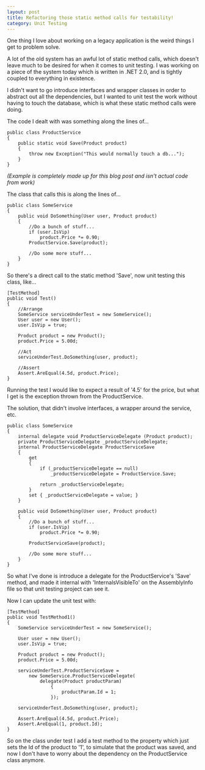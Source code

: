 ```yaml
---
layout: post
title: Refactoring those static method calls for testability!
category: Unit Testing
---
```


One thing I love about working on a legacy application is the weird things I get to problem solve.

A lot of the old system has an awful lot of static method calls, which doesn't leave much to be desired for when it comes to unit testing. I was working on a piece of the system today which is written in .NET 2.0, and is tightly coupled to everything in existence.

I didn't want to go introduce interfaces and wrapper classes in order to abstract out all the dependencies, but I wanted to unit test the work without having to touch the database, which is what these static method calls were doing.

The code I dealt with was something along the lines of...

    public class ProductService
    {
        public static void Save(Product product)
        {
            throw new Exception("This would normally touch a db...");
        }
    }
    
*(Example is completely made up for this blog post and isn't actual code from work)*

The class that calls this is along the lines of...

    public class SomeService
    {
        public void DoSomething(User user, Product product)
        {
            //Do a bunch of stuff...
            if (user.IsVip)
                product.Price *= 0.90;
            ProductService.Save(product);

            //Do some more stuff...
        }
    }

So there's a direct call to the static method 'Save', now unit testing this class, like...

    [TestMethod]
    public void Test()
    {
        //Arrange
        SomeService serviceUnderTest = new SomeService();
        User user = new User();
        user.IsVip = true;

        Product product = new Product();
        product.Price = 5.00d;

        //Act
        serviceUnderTest.DoSomething(user, product);

        //Assert
        Assert.AreEqual(4.5d, product.Price);
    }

Running the test I would like to expect a result of '4.5' for the price, but what I get is the exception thrown from the ProductService.

The solution, that didn't involve interfaces, a wrapper around the service, etc.

    public class SomeService
    {
        internal delegate void ProductServiceDelegate (Product product);
        private ProductServiceDelegate _productServiceDelegate;
        internal ProductServiceDelegate ProductServiceSave
        {
            get
            {
                if (_productServiceDelegate == null)
                    _productServiceDelegate = ProductService.Save;

                return _productServiceDelegate;
            }   
            set { _productServiceDelegate = value; }
        }

        public void DoSomething(User user, Product product)
        {
            //Do a bunch of stuff...
            if (user.IsVip)
                product.Price *= 0.90;

            ProductServiceSave(product);

            //Do some more stuff...
        }
    }

So what I've done is introduce a delegate for the ProductService's 'Save' method, and made it internal with 'InternalsVisibleTo' on the AssemblyInfo file so that unit testing project can see it.

Now I can update the unit test with:

    [TestMethod]
    public void TestMethod1()
    {
        SomeService serviceUnderTest = new SomeService();
        
        User user = new User();
        user.IsVip = true;

        Product product = new Product();
        product.Price = 5.00d;

        serviceUnderTest.ProductServiceSave =
            new SomeService.ProductServiceDelegate(
                delegate(Product productParam)
                    {
                        productParam.Id = 1;
                    });

        serviceUnderTest.DoSomething(user, product);

        Assert.AreEqual(4.5d, product.Price);
        Assert.AreEqual(1, product.Id);
    }

So on the class under test I add a test method to the property which just sets the Id of the product to '1', to simulate that the product was saved, and now I don't have to worry about the dependency on the ProductService class anymore.

